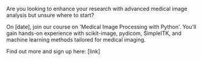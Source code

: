 Are you looking to enhance your research with advanced medical image analysis but unsure where to start?

On [date], join our course on 'Medical Image Processing with Python'. You’ll gain hands-on experience with scikit-image, pydicom, SimpleITK, and machine learning methods tailored for medical imaging.

Find out more and sign up here: [link]
